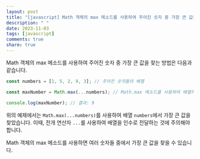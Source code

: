 ```yaml
---
layout: post
title: "[javascript] Math 객체의 max 메소드를 사용하여 주어진 숫자 중 가장 큰 값을 찾는 방법은 무엇인가요?"
description: " "
date: 2023-11-03
tags: [javascript]
comments: true
share: true
---
```

Math 객체의 max 메소드를 사용하여 주어진 숫자 중 가장 큰 값을 찾는 방법은 다음과 같습니다.

```javascript
const numbers = [1, 5, 2, 9, 3]; // 주어진 숫자들의 배열

const maxNumber = Math.max(...numbers); // Math.max 메소드를 사용하여 배열의 가장 큰 값 찾기

console.log(maxNumber); // 결과: 9
```

위의 예제에서는 `Math.max(...numbers)`를 사용하여 배열 `numbers`에서 가장 큰 값을 찾았습니다. 이때, 전개 연산자 `...`를 사용하여 배열을 인수로 전달하는 것에 주의해야 합니다.

Math 객체의 max 메소드를 사용하면 여러 숫자들 중에서 가장 큰 값을 찾을 수 있습니다.